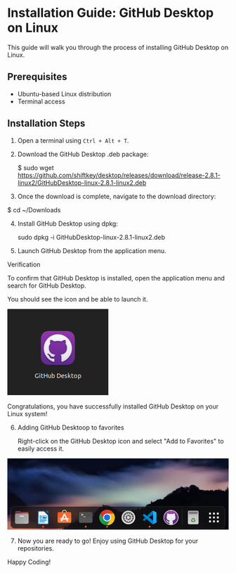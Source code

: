 # Installation Guide: GitHub Desktop on Linux

This guide will walk you through the process of installing GitHub Desktop on Linux.

## Prerequisites

- Ubuntu-based Linux distribution
- Terminal access

## Installation Steps

1. Open a terminal using `Ctrl + Alt + T`.

2. Download the GitHub Desktop .deb package:

   $ sudo wget https://github.com/shiftkey/desktop/releases/download/release-2.8.1-linux2/GitHubDesktop-linux-2.8.1-linux2.deb

3. Once the download is complete, navigate to the download directory:

  $ cd ~/Downloads



4. Install GitHub Desktop using dpkg:

    sudo dpkg -i GitHubDesktop-linux-2.8.1-linux2.deb

5. Launch GitHub Desktop from the application menu.

Verification

To confirm that GitHub Desktop is installed, open the application menu and search for GitHub Desktop. 

You should see the icon and be able to launch it.


![Alt text](image.png)


Congratulations, you have successfully installed GitHub Desktop on your Linux system!

6. Adding GitHub Desktoop to favorites

    Right-click on the GitHub Desktop icon and select "Add to Favorites" to easily access it.

![Alt text](image-1.png)

7. Now you are ready to go! Enjoy using GitHub Desktop for your repositories.

Happy Coding!

